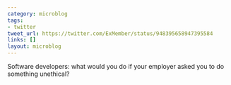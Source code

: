 ```yaml
---
category: microblog
tags:
- twitter
tweet_url: https://twitter.com/ExMember/status/948395658947395584
links: []
layout: microblog
---
```

Software developers: what would you do if your employer asked you to do something unethical?
